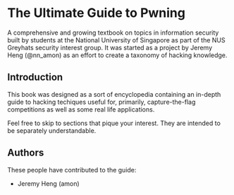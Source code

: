 # The Ultimate Guide to Pwning

A comprehensive and growing textbook on topics in information security built by
students at the National University of Singapore as part of the NUS Greyhats
security interest group. It was started as a project by Jeremy Heng (@nn\_amon)
as an effort to create a taxonomy of hacking knowledge.

## Introduction

This book was designed as a sort of encyclopedia containing an in-depth guide to
hacking techiques useful for, primarily, capture-the-flag competitions as well
as some real life applications.

Feel free to skip to sections that pique your interest. They are intended to be
separately understandable.

## Authors

These people have contributed to the guide:

* Jeremy Heng (amon)
